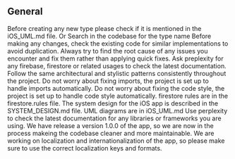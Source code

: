 ## General
Before creating any new type please check if it is mentioned in the iOS_UML.md file. Or Search in the codebase for the type name
Before making any changes, check the existing code for similar implementations to avoid duplication.
Always try to find the root cause of any issues you encounter and fix them rather than applying quick fixes.
Ask preplexity for any firebase, firestore or related usages to check the latest documentation.
Follow the same architectural and stylistic patterns consistently throughout the project.
Do not worry about fixing imports, the project is set up to handle imports automatically.
Do not worry about fixing the code style, the project is set up to handle code style automatically.
firestore rules are in the firestore.rules file.
The system design for the iOS app is described in the SYSTEM_DESIGN.md file.
UML diagrams are in iOS_UML.md
Use perplexity to check the latest documentation for any libraries or frameworks you are using.
We have release a version 1.0.0 of the app, so we are now in the process makeing the codebase cleaner and more maintainable.
We are working on localization and internationalization of the app, so please make sure to use the correct localization keys and formats.